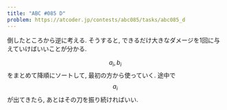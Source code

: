 ```yaml
---
title: "ABC #085 D"
problem: https://atcoder.jp/contests/abc085/tasks/abc085_d
---
```

倒したところから逆に考える. そうすると, できるだけ大きなダメージを1回に与えていけばいいことが分かる.

$$ a_i, b_i $$ をまとめて降順にソートして, 最初の方から使っていく. 途中で $$ a_i $$ が出てきたら, あとはその刀を振り続ければいい.
